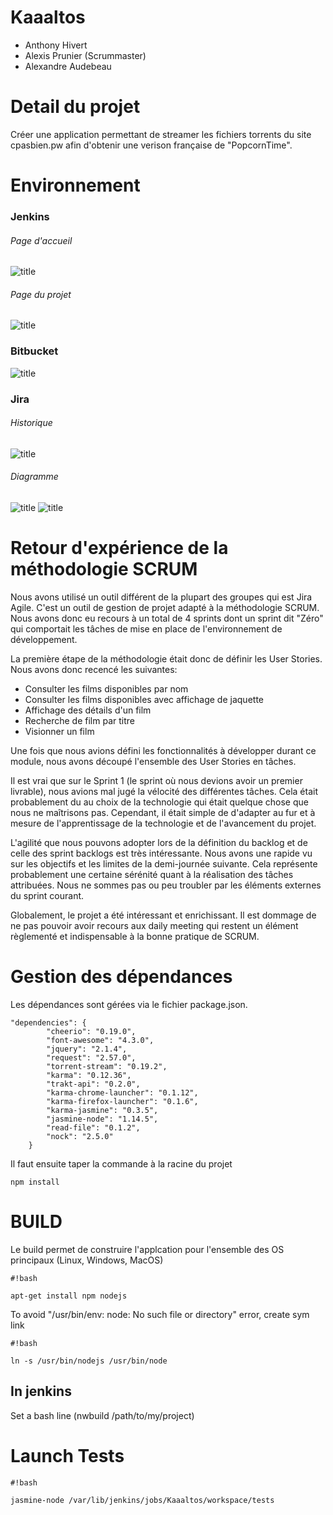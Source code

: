 # Kaaaltos 
- Anthony Hivert
- Alexis Prunier (Scrummaster)
- Alexandre Audebeau

# Detail du projet
Créer une application permettant de streamer les fichiers torrents du site cpasbien.pw afin d'obtenir une verison française de "PopcornTime".

# Environnement

### Jenkins
###### Page d'accueil
![title](jenkins-home.png)

###### Page du projet
![title](jenkins-project.png)

### Bitbucket
![title](bitbucket.png)

### Jira
###### Historique
![title](jira.png)
###### Diagramme
![title](jira-cumulative.png)
![title](jira-burndown.png)


# Retour d'expérience de la méthodologie SCRUM

Nous avons utilisé un outil différent de la plupart des groupes qui est Jira Agile. C'est un outil de gestion de projet adapté à la méthodologie SCRUM. Nous avons donc eu recours à un total de 4 sprints dont un sprint dit "Zéro" qui comportait les tâches de mise en place de l'environnement de développement.

La première étape de la méthodologie était donc de définir les User Stories. Nous avons donc recencé les suivantes:
- Consulter les films disponibles par nom
- Consulter les films disponibles avec affichage de jaquette
- Affichage des détails d'un film
- Recherche de film par titre
- Visionner un film

Une fois que nous avions défini les fonctionnalités à développer durant ce module, nous avons découpé l'ensemble des User Stories en tâches.

Il est vrai que sur le Sprint 1 (le sprint où nous devions avoir un premier livrable), nous avions mal jugé la vélocité des différentes tâches. Cela était probablement du au choix de la technologie qui était quelque chose que nous ne maîtrisons pas. Cependant, il était simple de d'adapter au fur et à mesure de l'apprentissage de la technologie et de l'avancement du projet.

L'agilité que nous pouvons adopter lors de la définition du backlog et de celle des sprint backlogs est très intéressante. Nous avons une rapide vu sur les objectifs et les limites de la demi-journée suivante. Cela représente probablement une certaine sérénité quant à la réalisation des tâches attribuées. Nous ne sommes pas ou peu troubler par les éléments externes du sprint courant.

Globalement, le projet a été intéressant et enrichissant. Il est dommage de ne pas pouvoir avoir recours aux daily meeting qui restent un élément règlementé et indispensable à la bonne pratique de SCRUM.

# Gestion des dépendances
Les dépendances sont gérées via le fichier package.json.

```
"dependencies": {
        "cheerio": "0.19.0",
        "font-awesome": "4.3.0",
        "jquery": "2.1.4",
        "request": "2.57.0",
        "torrent-stream": "0.19.2",
        "karma": "0.12.36",
        "trakt-api": "0.2.0",
        "karma-chrome-launcher": "0.1.12",
        "karma-firefox-launcher": "0.1.6",
        "karma-jasmine": "0.3.5",
        "jasmine-node": "1.14.5",
        "read-file": "0.1.2",
        "nock": "2.5.0"
    }
```

Il faut ensuite taper la commande à la racine du projet 
```
npm install

```

# BUILD

Le build permet de construire l'applcation pour l'ensemble des OS principaux (Linux, Windows, MacOS)

```
#!bash

apt-get install npm nodejs
```
To avoid "/usr/bin/env: node: No such file or directory" error, create sym link


```
#!bash

ln -s /usr/bin/nodejs /usr/bin/node
```

## In jenkins
Set a bash line (nwbuild /path/to/my/project)

# Launch Tests

```
#!bash

jasmine-node /var/lib/jenkins/jobs/Kaaaltos/workspace/tests
```



